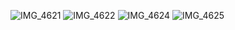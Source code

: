 
![IMG_4621](https://user-images.githubusercontent.com/125206428/222972155-03bbf4e2-0e80-4a80-8e20-7ef3f04b366c.JPG)
![IMG_4622](https://user-images.githubusercontent.com/125206428/222972161-0914ae90-4770-4085-acda-7590a0c2f234.JPG)
![IMG_4624](https://user-images.githubusercontent.com/125206428/222972165-f448689a-4287-49d8-95cd-a2d87be9e65c.JPG)
![IMG_4625](https://user-images.githubusercontent.com/125206428/222972167-56fb8e1d-198f-4ae6-97fc-eafa0f7c2919.JPG)
